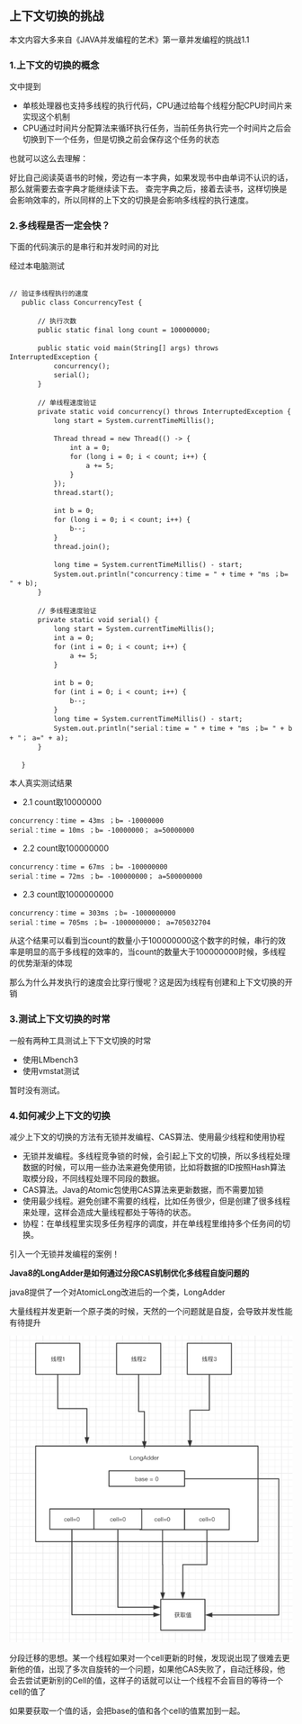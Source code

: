 ## 上下文切换的挑战

本文内容大多来自《JAVA并发编程的艺术》第一章并发编程的挑战1.1

### 1.上下文的切换的概念
文中提到

- 单核处理器也支持多线程的执行代码，CPU通过给每个线程分配CPU时间片来实现这个机制
- CPU通过时间片分配算法来循环执行任务，当前任务执行完一个时间片之后会切换到下一个任务，但是切换之前会保存这个任务的状态

也就可以这么去理解：

好比自己阅读英语书的时候，旁边有一本字典，如果发现书中由单词不认识的话，那么就需要去查字典才能继续读下去。
查完字典之后，接着去读书，这样切换是会影响效率的，所以同样的上下文的切换是会影响多线程的执行速度。

### 2.多线程是否一定会快？

下面的代码演示的是串行和并发时间的对比

经过本电脑测试

```

// 验证多线程执行的速度
   public class ConcurrencyTest {
   
       // 执行次数
       public static final long count = 100000000;
   
       public static void main(String[] args) throws InterruptedException {
           concurrency();
           serial();
       }
   
       // 单线程速度验证
       private static void concurrency() throws InterruptedException {
           long start = System.currentTimeMillis();
   
           Thread thread = new Thread(() -> {
               int a = 0;
               for (long i = 0; i < count; i++) {
                   a += 5;
               }
           });
           thread.start();
   
           int b = 0;
           for (long i = 0; i < count; i++) {
               b--;
           }
           thread.join();
   
           long time = System.currentTimeMillis() - start;
           System.out.println("concurrency：time = " + time + "ms ；b= " + b);
       }
   
       // 多线程速度验证
       private static void serial() {
           long start = System.currentTimeMillis();
           int a = 0;
           for (int i = 0; i < count; i++) {
               a += 5;
           }
   
           int b = 0;
           for (int i = 0; i < count; i++) {
               b--;
           }
           long time = System.currentTimeMillis() - start;
           System.out.println("serial：time = " + time + "ms ；b= " + b + "； a=" + a);
       }
   
   }

```

本人真实测试结果

- 2.1 count取10000000

```
concurrency：time = 43ms ；b= -10000000
serial：time = 10ms ；b= -10000000； a=50000000
```

- 2.2 count取100000000

```
concurrency：time = 67ms ；b= -100000000
serial：time = 72ms ；b= -100000000； a=500000000
```

- 2.3 count取1000000000
```
concurrency：time = 303ms ；b= -1000000000
serial：time = 705ms ；b= -1000000000； a=705032704
```

从这个结果可以看到当count的数量小于100000000这个数字的时候，串行的效率是明显的高于多线程的效率的，当count的数量大于100000000时候，多线程的优势渐渐的体现

那么为什么并发执行的速度会比穿行慢呢？这是因为线程有创建和上下文切换的开销


### 3.测试上下文切换的时常

一般有两种工具测试上下下文切换的时常
- 使用LMbench3
- 使用vmstat测试

暂时没有测试。

### 4.如何减少上下文的切换

减少上下文的切换的方法有无锁并发编程、CAS算法、使用最少线程和使用协程

- 无锁并发编程。多线程竞争锁的时候，会引起上下文的切换，所以多线程处理数据的时候，可以用一些办法来避免使用锁，比如将数据的ID按照Hash算法取模分段，不同线程处理不同段的数据。
- CAS算法。Java的Atomic包使用CAS算法来更新数据，而不需要加锁
- 使用最少线程。避免创建不需要的线程，比如任务很少，但是创建了很多线程来处理，这样会造成大量线程都处于等待的状态。
- 协程：在单线程里实现多任务程序的调度，并在单线程里维持多个任务间的切换。

引入一个无锁并发编程的案例！ 

**Java8的LongAdder是如何通过分段CAS机制优化多线程自旋问题的**

java8提供了一个对AtomicLong改进后的一个类，LongAdder

大量线程并发更新一个原子类的时候，天然的一个问题就是自旋，会导致并发性能有待提升

![](.1.2_images/2f79dc5a.png)

分段迁移的思想。某一个线程如果对一个cell更新的时候，发现说出现了很难去更新他的值，出现了多次自旋转的一个问题，如果他CAS失败了，自动迁移段，他会去尝试更新别的Cell的值，这样子的话就可以让一个线程不会盲目的等待一个cell的值了

如果要获取一个值的话，会把base的值和各个cell的值累加到一起。
